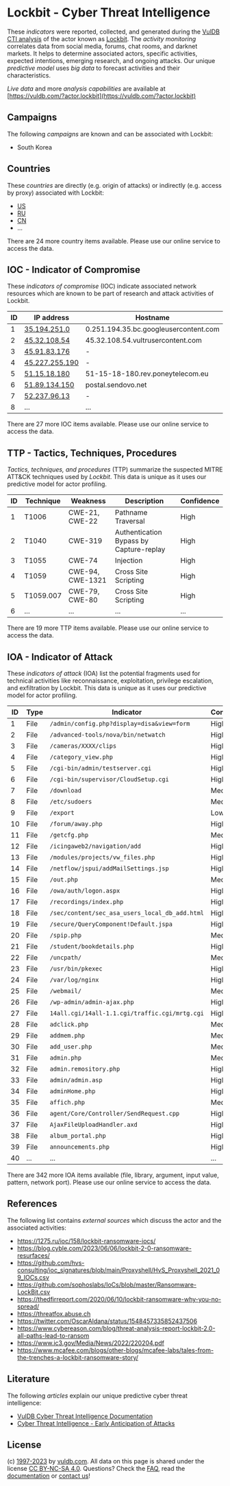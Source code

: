 # Lockbit - Cyber Threat Intelligence

These _indicators_ were reported, collected, and generated during the [VulDB CTI analysis](https://vuldb.com/?kb.cti) of the actor known as [Lockbit](https://vuldb.com/?actor.lockbit). The _activity monitoring_ correlates data from social media, forums, chat rooms, and darknet markets. It helps to determine associated actors, specific activities, expected intentions, emerging research, and ongoing attacks. Our unique _predictive model_ uses _big data_ to forecast activities and their characteristics.

_Live data_ and more _analysis capabilities_ are available at [https://vuldb.com/?actor.lockbit](https://vuldb.com/?actor.lockbit)

## Campaigns

The following _campaigns_ are known and can be associated with Lockbit:

* South Korea

## Countries

These _countries_ are directly (e.g. origin of attacks) or indirectly (e.g. access by proxy) associated with Lockbit:

* [US](https://vuldb.com/?country.us)
* [RU](https://vuldb.com/?country.ru)
* [CN](https://vuldb.com/?country.cn)
* ...

There are 24 more country items available. Please use our online service to access the data.

## IOC - Indicator of Compromise

These _indicators of compromise_ (IOC) indicate associated network resources which are known to be part of research and attack activities of Lockbit.

ID | IP address | Hostname | Campaign | Confidence
-- | ---------- | -------- | -------- | ----------
1 | [35.194.251.0](https://vuldb.com/?ip.35.194.251.0) | 0.251.194.35.bc.googleusercontent.com | - | Medium
2 | [45.32.108.54](https://vuldb.com/?ip.45.32.108.54) | 45.32.108.54.vultrusercontent.com | - | High
3 | [45.91.83.176](https://vuldb.com/?ip.45.91.83.176) | - | - | High
4 | [45.227.255.190](https://vuldb.com/?ip.45.227.255.190) | - | - | High
5 | [51.15.18.180](https://vuldb.com/?ip.51.15.18.180) | 51-15-18-180.rev.poneytelecom.eu | - | High
6 | [51.89.134.150](https://vuldb.com/?ip.51.89.134.150) | postal.sendovo.net | - | High
7 | [52.237.96.13](https://vuldb.com/?ip.52.237.96.13) | - | - | High
8 | ... | ... | ... | ...

There are 27 more IOC items available. Please use our online service to access the data.

## TTP - Tactics, Techniques, Procedures

_Tactics, techniques, and procedures_ (TTP) summarize the suspected MITRE ATT&CK techniques used by _Lockbit_. This data is unique as it uses our predictive model for actor profiling.

ID | Technique | Weakness | Description | Confidence
-- | --------- | -------- | ----------- | ----------
1 | T1006 | CWE-21, CWE-22 | Pathname Traversal | High
2 | T1040 | CWE-319 | Authentication Bypass by Capture-replay | High
3 | T1055 | CWE-74 | Injection | High
4 | T1059 | CWE-94, CWE-1321 | Cross Site Scripting | High
5 | T1059.007 | CWE-79, CWE-80 | Cross Site Scripting | High
6 | ... | ... | ... | ...

There are 19 more TTP items available. Please use our online service to access the data.

## IOA - Indicator of Attack

These _indicators of attack_ (IOA) list the potential fragments used for technical activities like reconnaissance, exploitation, privilege escalation, and exfiltration by Lockbit. This data is unique as it uses our predictive model for actor profiling.

ID | Type | Indicator | Confidence
-- | ---- | --------- | ----------
1 | File | `/admin/config.php?display=disa&view=form` | High
2 | File | `/advanced-tools/nova/bin/netwatch` | High
3 | File | `/cameras/XXXX/clips` | High
4 | File | `/category_view.php` | High
5 | File | `/cgi-bin/admin/testserver.cgi` | High
6 | File | `/cgi-bin/supervisor/CloudSetup.cgi` | High
7 | File | `/download` | Medium
8 | File | `/etc/sudoers` | Medium
9 | File | `/export` | Low
10 | File | `/forum/away.php` | High
11 | File | `/getcfg.php` | Medium
12 | File | `/icingaweb2/navigation/add` | High
13 | File | `/modules/projects/vw_files.php` | High
14 | File | `/netflow/jspui/addMailSettings.jsp` | High
15 | File | `/out.php` | Medium
16 | File | `/owa/auth/logon.aspx` | High
17 | File | `/recordings/index.php` | High
18 | File | `/sec/content/sec_asa_users_local_db_add.html` | High
19 | File | `/secure/QueryComponent!Default.jspa` | High
20 | File | `/spip.php` | Medium
21 | File | `/student/bookdetails.php` | High
22 | File | `/uncpath/` | Medium
23 | File | `/usr/bin/pkexec` | High
24 | File | `/var/log/nginx` | High
25 | File | `/webmail/` | Medium
26 | File | `/wp-admin/admin-ajax.php` | High
27 | File | `14all.cgi/14all-1.1.cgi/traffic.cgi/mrtg.cgi` | High
28 | File | `adclick.php` | Medium
29 | File | `addmem.php` | Medium
30 | File | `add_user.php` | Medium
31 | File | `admin.php` | Medium
32 | File | `admin.remository.php` | High
33 | File | `admin/admin.asp` | High
34 | File | `adminHome.php` | High
35 | File | `affich.php` | Medium
36 | File | `agent/Core/Controller/SendRequest.cpp` | High
37 | File | `AjaxFileUploadHandler.axd` | High
38 | File | `album_portal.php` | High
39 | File | `announcements.php` | High
40 | ... | ... | ...

There are 342 more IOA items available (file, library, argument, input value, pattern, network port). Please use our online service to access the data.

## References

The following list contains _external sources_ which discuss the actor and the associated activities:

* https://1275.ru/ioc/158/lockbit-ransomware-iocs/
* https://blog.cyble.com/2023/06/06/lockbit-2-0-ransomware-resurfaces/
* https://github.com/hvs-consulting/ioc_signatures/blob/main/Proxyshell/HvS_Proxyshell_2021_09_IOCs.csv
* https://github.com/sophoslabs/IoCs/blob/master/Ransomware-LockBit.csv
* https://thedfirreport.com/2020/06/10/lockbit-ransomware-why-you-no-spread/
* https://threatfox.abuse.ch
* https://twitter.com/OscarAldana/status/1548457335852437506
* https://www.cybereason.com/blog/threat-analysis-report-lockbit-2.0-all-paths-lead-to-ransom
* https://www.ic3.gov/Media/News/2022/220204.pdf
* https://www.mcafee.com/blogs/other-blogs/mcafee-labs/tales-from-the-trenches-a-lockbit-ransomware-story/

## Literature

The following _articles_ explain our unique predictive cyber threat intelligence:

* [VulDB Cyber Threat Intelligence Documentation](https://vuldb.com/?kb.cti)
* [Cyber Threat Intelligence - Early Anticipation of Attacks](https://www.scip.ch/en/?labs.20201022)

## License

(c) [1997-2023](https://vuldb.com/?kb.changelog) by [vuldb.com](https://vuldb.com/?kb.about). All data on this page is shared under the license [CC BY-NC-SA 4.0](https://creativecommons.org/licenses/by-nc-sa/4.0/). Questions? Check the [FAQ](https://vuldb.com/?kb.faq), read the [documentation](https://vuldb.com/?kb) or [contact us](https://vuldb.com/?contact)!
